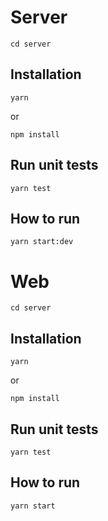 # Server
  
    cd server

## Installation

    yarn

or 

    npm install


## Run unit tests

    yarn test


## How to run

    yarn start:dev


# Web

    cd server

## Installation

    yarn

or 

    npm install

## Run unit tests

    yarn test


## How to run

    yarn start